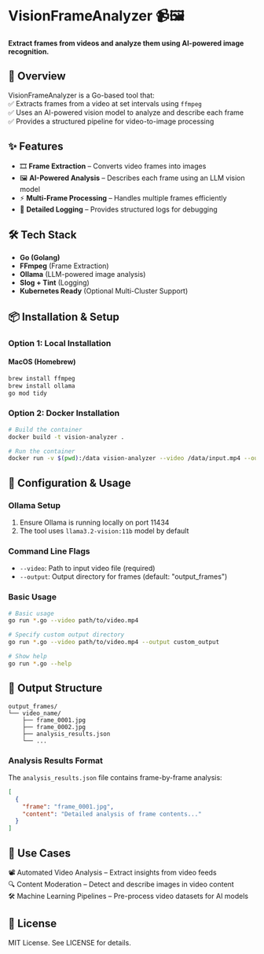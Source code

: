 # VisionFrameAnalyzer 📹🖼️  
**Extract frames from videos and analyze them using AI-powered image recognition.**  

## 🚀 Overview  
VisionFrameAnalyzer is a Go-based tool that:  
✅ Extracts frames from a video at set intervals using `ffmpeg`  
✅ Uses an AI-powered vision model to analyze and describe each frame  
✅ Provides a structured pipeline for video-to-image processing  

## ✨ Features  
- 🎞 **Frame Extraction** – Converts video frames into images  
- 🖼 **AI-Powered Analysis** – Describes each frame using an LLM vision model  
- ⚡ **Multi-Frame Processing** – Handles multiple frames efficiently  
- 📝 **Detailed Logging** – Provides structured logs for debugging  

## 🛠 Tech Stack  
- **Go (Golang)**  
- **FFmpeg** (Frame Extraction)  
- **Ollama** (LLM-powered image analysis)  
- **Slog + Tint** (Logging)  
- **Kubernetes Ready** (Optional Multi-Cluster Support)  

## 📦 Installation & Setup

### Option 1: Local Installation
#### **MacOS (Homebrew)**
```sh
brew install ffmpeg
brew install ollama
go mod tidy
```

### Option 2: Docker Installation
```sh
# Build the container
docker build -t vision-analyzer .

# Run the container
docker run -v $(pwd):/data vision-analyzer --video /data/input.mp4 --output /data/frames
```

## 🔧 Configuration & Usage

### Ollama Setup
1. Ensure Ollama is running locally on port 11434
2. The tool uses `llama3.2-vision:11b` model by default

### Command Line Flags
- `--video`: Path to input video file (required)
- `--output`: Output directory for frames (default: "output_frames")

### Basic Usage
```sh
# Basic usage
go run *.go --video path/to/video.mp4

# Specify custom output directory
go run *.go --video path/to/video.mp4 --output custom_output

# Show help
go run *.go --help
```

## 📂 Output Structure
```
output_frames/
└── video_name/
    ├── frame_0001.jpg
    ├── frame_0002.jpg
    ├── analysis_results.json
    └── ...
```

### Analysis Results Format
The `analysis_results.json` file contains frame-by-frame analysis:
```json
[
  {
    "frame": "frame_0001.jpg",
    "content": "Detailed analysis of frame contents..."
  }
]
```

## 📌 Use Cases

📽️ Automated Video Analysis – Extract insights from video feeds  
🔍 Content Moderation – Detect and describe images in video content  
🛠 Machine Learning Pipelines – Pre-process video datasets for AI models  

## 📜 License

MIT License. See LICENSE for details.
